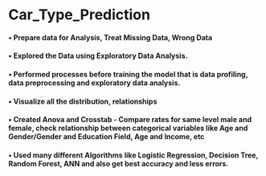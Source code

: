 # Car_Type_Prediction
#### •	Prepare data for Analysis, Treat Missing Data, Wrong Data 
#### •	Explored the Data using Exploratory Data Analysis. 
#### •	Performed processes before training the model that is data profiling, data preprocessing and exploratory data analysis. 
#### •	Visualize all the distribution, relationships
#### •	Created Anova and Crosstab - Compare rates for same level male and female, check relationship between categorical variables like Age and Gender/Gender and Education Field, Age and Income, etc
#### •	Used many different Algorithms like Logistic Regression, Decision Tree, Random Forest, ANN and also get best accuracy and less errors. 
